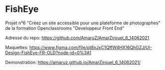 # FishEye
Projet n°6 "Créez un site accessible pour une plateforme de photographes" de la formation Openclassrooms "Developpeur Front End"

Adresse du repo: https://github.com/AmaruZ/AmarZirouel_6_14062021

Maquettes: https://www.figma.com/file/pt8xJxC1QffW4HX16QhGZJ/UI-Design-FishEye-FR-OLD?node-id=0%3A1

Demonstration: https://amaruz.github.io/AmarZirouel_6_14062021/
